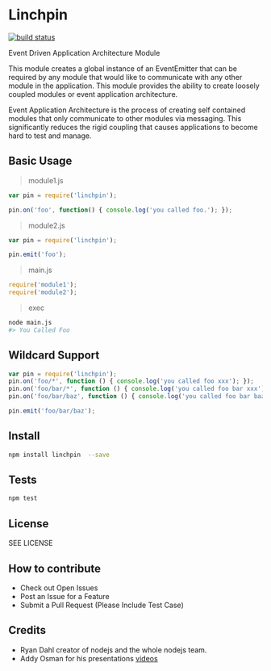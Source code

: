# Linchpin

[![build status](https://secure.travis-ci.org/twilson63/linchpin.png)](http://travis-ci.org/twilson63/linchpin)

Event Driven Application Architecture Module

This module creates a global instance of an EventEmitter that can be
required by any module that would like to communicate with any other
module in the application.  This module provides the ability to create
loosely coupled modules or event application architecture.

Event Application Architecture is the process of creating self contained
modules that only communicate to other modules via messaging.  This
significantly reduces the rigid coupling that causes applications to
become hard to test and manage.



## Basic Usage

>module1.js

``` javascript
var pin = require('linchpin');

pin.on('foo', function() { console.log('you called foo.'); });
```

>module2.js

``` javascript
var pin = require('linchpin');

pin.emit('foo');
```

>main.js

``` javascript
require('module1');
require('module2');
```

>exec

``` sh
node main.js
#> You Called Foo
```

## Wildcard Support

``` javascript
var pin = require('linchpin');
pin.on('foo/*', function () { console.log('you called foo xxx'); });
pin.on('foo/bar/*', function () { console.log('you called foo bar xxx'); });
pin.on('foo/bar/baz', function () { console.log('you called foo bar baz'); });

pin.emit('foo/bar/baz');

```

## Install

``` sh
npm install linchpin  --save
```

## Tests

``` sh
npm test
```

## License

SEE LICENSE

## How to contribute

* Check out Open Issues
* Post an Issue for a Feature
* Submit a Pull Request (Please Include Test Case)

## Credits

* Ryan Dahl creator of nodejs and the whole nodejs team.
* Addy Osman for his presentations
[videos](http://addyosmani.com/scalable-javascript-videos/)
